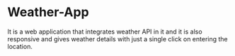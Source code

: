 # Weather-App
It is a web application that integrates weather API in it and it is also responsive and gives weather details with just a single click on entering the location. 
